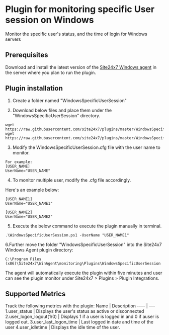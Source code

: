 # Plugin for monitoring specific User session on Windows

Monitor the specific user's status, and the time of login for Windows servers

	
## **Prerequisites**

Download and install the latest version of the [Site24x7 Windows agent](https://www.site24x7.com/app/client#/admin/inventory/add-monitor) in the server where you plan to run the plugin.

## **Plugin installation**

1. Create a folder named "WindowsSpecificUserSession" 

2. Download below files and place them under the "WindowsSpecificUserSession" directory.

```
wget https://raw.githubusercontent.com/site24x7/plugins/master/WindowsSpecificUserSession/WindowsSpecificUserSession.ps1
wget https://raw.githubusercontent.com/site24x7/plugins/master/WindowsSpecificUserSession/WindowsSpecificUserSession.cfg
```

3. Modify the WindowsSpecificUserSession.cfg file with the user name to monitor.

```
For example:
[USER_NAME]
UserName="USER_NAME"
```

4. To monitor multiple user, modify the .cfg file accordingly. 

Here's an example below:

```
[USER_NAME1]
UserName="USER_NAME1"

[USER_NAME2]
UserName="USER_NAME2"
```
5. Execute the below command to execute the plugin manually in terminal.

```
.\WindowsSpecificUserSession.ps1 -UserName "USER_NAME1"
```

6.Further move the folder "WindowsSpecificUserSession" into the Site24x7 Windows Agent plugin directory:

	C:\Program Files (x86)\Site24x7\WinAgent\monitoring\Plugins\WindowsSpecificUserSession

The agent will automatically execute the plugin within five minutes and user can see the plugin monitor under Site24x7 > Plugins > Plugin Integrations.

 
  
## Supported Metrics

Track the following metrics with the plugin:
Name		            	| 	Description
----	   			|   	---
1.user_status 			| 	Displays the user's status as active or disconnected
2.user_logon_logout(1/0) 	|	Displays 1 if a user is logged in and 0 if auser is logged out.
3.user_last_logon_time 		|	Last logged in date and time of the user 
4.user_idletime 		|	 Displays the idle time of the user.
